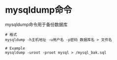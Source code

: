 # mysqldump命令

mysqldump命令用于备份数据库

```
# 格式
mysqldump -h主机地址 -u用户名 -p密码 数据库名 > 文件名

# Example
mysqldump -uroot -proot mysql > /mysql_bak.sql
```